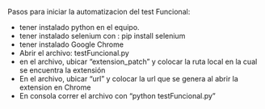 Pasos para iniciar la automatizacion del test Funcional:

- tener instalado python en el equipo.
- tener instalado selenium con : pip install selenium
- tener instalado Google Chrome
- Abrir el archivo: testFuncional.py
- en el archivo, ubicar “extension_patch” y colocar la ruta local en la cual se encuentra la extensión
- En el archivo, ubicar “url” y colocar la url que se genera al abrir la extension en Chrome
- En consola correr el archivo con “python testFuncional.py”

